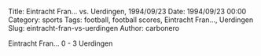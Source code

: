 Title: Eintracht Fran… vs. Uerdingen, 1994/09/23
Date: 1994/09/23 00:00
Category: sports
Tags: football, football scores, Eintracht Fran…, Uerdingen
Slug: eintracht-fran-vs-uerdingen
Author: carbonero


Eintracht Fran… 0 - 3 Uerdingen
